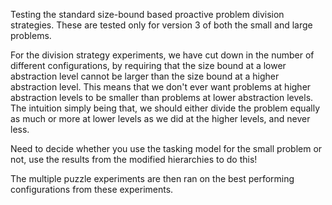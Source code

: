 Testing the standard size-bound based proactive problem division strategies.
These are tested only for version 3 of both the small and large problems.

For the division strategy experiments, we have cut down in the number of different configurations, by requiring that the size bound at a lower abstraction level cannot be larger than the size bound at a higher abstraction level.
This means that we don't ever want problems at higher abstraction levels to be smaller than problems at lower abstraction levels.
The intuition simply being that, we should either divide the problem equally as much or more at lower levels as we did at the higher levels, and never less.

Need to decide whether you use the tasking model for the small problem or not, use the results from the modified hierarchies to do this!

The multiple puzzle experiments are then ran on the best performing configurations from these experiments.